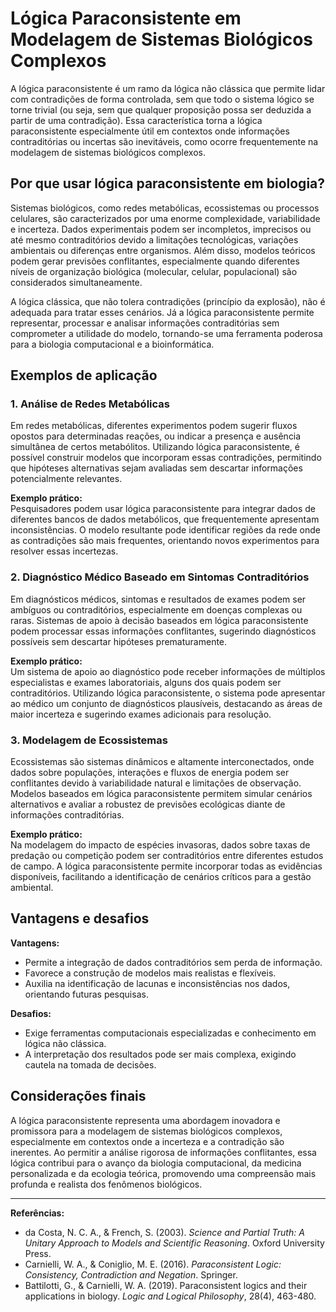# Lógica Paraconsistente em Modelagem de Sistemas Biológicos Complexos

A lógica paraconsistente é um ramo da lógica não clássica que permite lidar com contradições de forma controlada, sem que todo o sistema lógico se torne trivial (ou seja, sem que qualquer proposição possa ser deduzida a partir de uma contradição). Essa característica torna a lógica paraconsistente especialmente útil em contextos onde informações contraditórias ou incertas são inevitáveis, como ocorre frequentemente na modelagem de sistemas biológicos complexos.

## Por que usar lógica paraconsistente em biologia?

Sistemas biológicos, como redes metabólicas, ecossistemas ou processos celulares, são caracterizados por uma enorme complexidade, variabilidade e incerteza. Dados experimentais podem ser incompletos, imprecisos ou até mesmo contraditórios devido a limitações tecnológicas, variações ambientais ou diferenças entre organismos. Além disso, modelos teóricos podem gerar previsões conflitantes, especialmente quando diferentes níveis de organização biológica (molecular, celular, populacional) são considerados simultaneamente.

A lógica clássica, que não tolera contradições (princípio da explosão), não é adequada para tratar esses cenários. Já a lógica paraconsistente permite representar, processar e analisar informações contraditórias sem comprometer a utilidade do modelo, tornando-se uma ferramenta poderosa para a biologia computacional e a bioinformática.

## Exemplos de aplicação

### 1. Análise de Redes Metabólicas

Em redes metabólicas, diferentes experimentos podem sugerir fluxos opostos para determinadas reações, ou indicar a presença e ausência simultânea de certos metabólitos. Utilizando lógica paraconsistente, é possível construir modelos que incorporam essas contradições, permitindo que hipóteses alternativas sejam avaliadas sem descartar informações potencialmente relevantes.

**Exemplo prático:**  
Pesquisadores podem usar lógica paraconsistente para integrar dados de diferentes bancos de dados metabólicos, que frequentemente apresentam inconsistências. O modelo resultante pode identificar regiões da rede onde as contradições são mais frequentes, orientando novos experimentos para resolver essas incertezas.

### 2. Diagnóstico Médico Baseado em Sintomas Contraditórios

Em diagnósticos médicos, sintomas e resultados de exames podem ser ambíguos ou contraditórios, especialmente em doenças complexas ou raras. Sistemas de apoio à decisão baseados em lógica paraconsistente podem processar essas informações conflitantes, sugerindo diagnósticos possíveis sem descartar hipóteses prematuramente.

**Exemplo prático:**  
Um sistema de apoio ao diagnóstico pode receber informações de múltiplos especialistas e exames laboratoriais, alguns dos quais podem ser contraditórios. Utilizando lógica paraconsistente, o sistema pode apresentar ao médico um conjunto de diagnósticos plausíveis, destacando as áreas de maior incerteza e sugerindo exames adicionais para resolução.

### 3. Modelagem de Ecossistemas

Ecossistemas são sistemas dinâmicos e altamente interconectados, onde dados sobre populações, interações e fluxos de energia podem ser conflitantes devido à variabilidade natural e limitações de observação. Modelos baseados em lógica paraconsistente permitem simular cenários alternativos e avaliar a robustez de previsões ecológicas diante de informações contraditórias.

**Exemplo prático:**  
Na modelagem do impacto de espécies invasoras, dados sobre taxas de predação ou competição podem ser contraditórios entre diferentes estudos de campo. A lógica paraconsistente permite incorporar todas as evidências disponíveis, facilitando a identificação de cenários críticos para a gestão ambiental.

## Vantagens e desafios

**Vantagens:**
- Permite a integração de dados contraditórios sem perda de informação.
- Favorece a construção de modelos mais realistas e flexíveis.
- Auxilia na identificação de lacunas e inconsistências nos dados, orientando futuras pesquisas.

**Desafios:**
- Exige ferramentas computacionais especializadas e conhecimento em lógica não clássica.
- A interpretação dos resultados pode ser mais complexa, exigindo cautela na tomada de decisões.

## Considerações finais

A lógica paraconsistente representa uma abordagem inovadora e promissora para a modelagem de sistemas biológicos complexos, especialmente em contextos onde a incerteza e a contradição são inerentes. Ao permitir a análise rigorosa de informações conflitantes, essa lógica contribui para o avanço da biologia computacional, da medicina personalizada e da ecologia teórica, promovendo uma compreensão mais profunda e realista dos fenômenos biológicos.

---

**Referências:**

- da Costa, N. C. A., & French, S. (2003). *Science and Partial Truth: A Unitary Approach to Models and Scientific Reasoning*. Oxford University Press.
- Carnielli, W. A., & Coniglio, M. E. (2016). *Paraconsistent Logic: Consistency, Contradiction and Negation*. Springer.
- Battilotti, G., & Carnielli, W. A. (2019). Paraconsistent logics and their applications in biology. *Logic and Logical Philosophy*, 28(4), 463-480.